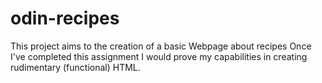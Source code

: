 # odin-recipes
This project aims to the creation of a basic Webpage about recipes 
Once I've completed this assignment I would prove my capabilities in creating rudimentary (functional) HTML.
